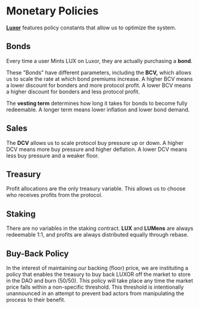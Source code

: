 # Monetary Policies

**​**[**Luxor**](https://app.luxor.money) features policy constants that allow us to optimize the system.

## Bonds <a href="#bonds" id="bonds"></a>

Every time a user Mints LUX on Luxor, they are actually purchasing a **bond**.&#x20;

These "Bonds" have different parameters, including the **BCV,** which allows us to scale the rate at which bond premiums increase. A higher BCV means a lower discount for bonders and more protocol profit. A lower BCV means a higher discount for bonders and less protocol profit.

The **vesting term** determines how long it takes for bonds to become fully redeemable. A longer term means lower inflation and lower bond demand.

## Sales <a href="#sales" id="sales"></a>

The **DCV** allows us to scale protocol buy pressure up or down. A higher DCV means more buy pressure and higher deflation. A lower DCV means less buy pressure and a weaker floor.

## Treasury <a href="#treasury" id="treasury"></a>

Profit allocations are the only treasury variable. This allows us to choose who receives profits from the protocol.

## Staking <a href="#staking" id="staking"></a>

There are no variables in the staking contract. **LUX** and **LUMens** are always redeemable 1:1, and profits are always distributed equally through rebase.

## Buy-Back Policy <a href="#staking" id="staking"></a>

In the interest of maintaining our backing (floor) price, we are instituting a policy that enables the treasury to buy back LUXOR off the market to store in the DAO and burn (50/50). This policy will take place any time the market price falls within a non-specific threshold. This threshold is intentionally unannounced in an attempt to prevent bad actors from manipulating the process to their benefit.&#x20;
